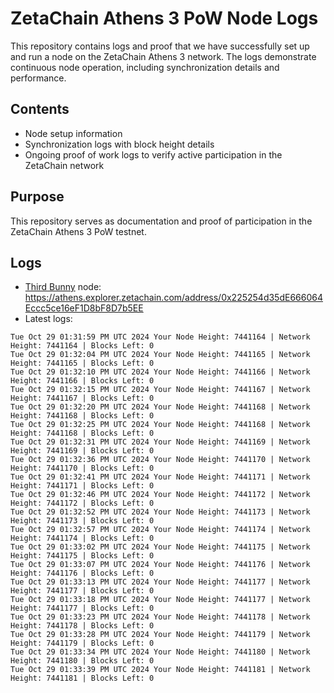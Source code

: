 # ZetaChain Athens 3 PoW Node Logs
This repository contains logs and proof that we have successfully set up and run a node on the ZetaChain Athens 3 network. The logs demonstrate continuous node operation, including synchronization details and performance.

## Contents
- Node setup information
- Synchronization logs with block height details
- Ongoing proof of work logs to verify active participation in the ZetaChain network

## Purpose
This repository serves as documentation and proof of participation in the ZetaChain Athens 3 PoW testnet.

## Logs

- [Third Bunny](https://thirdbunny.xyz/) node: https://athens.explorer.zetachain.com/address/0x225254d35dE666064Eccc5ce16eF1D8bF8D7b5EE
- Latest logs:
```
Tue Oct 29 01:31:59 PM UTC 2024 Your Node Height: 7441164 | Network Height: 7441164 | Blocks Left: 0
Tue Oct 29 01:32:04 PM UTC 2024 Your Node Height: 7441165 | Network Height: 7441165 | Blocks Left: 0
Tue Oct 29 01:32:10 PM UTC 2024 Your Node Height: 7441166 | Network Height: 7441166 | Blocks Left: 0
Tue Oct 29 01:32:15 PM UTC 2024 Your Node Height: 7441167 | Network Height: 7441167 | Blocks Left: 0
Tue Oct 29 01:32:20 PM UTC 2024 Your Node Height: 7441168 | Network Height: 7441168 | Blocks Left: 0
Tue Oct 29 01:32:25 PM UTC 2024 Your Node Height: 7441168 | Network Height: 7441168 | Blocks Left: 0
Tue Oct 29 01:32:31 PM UTC 2024 Your Node Height: 7441169 | Network Height: 7441169 | Blocks Left: 0
Tue Oct 29 01:32:36 PM UTC 2024 Your Node Height: 7441170 | Network Height: 7441170 | Blocks Left: 0
Tue Oct 29 01:32:41 PM UTC 2024 Your Node Height: 7441171 | Network Height: 7441171 | Blocks Left: 0
Tue Oct 29 01:32:46 PM UTC 2024 Your Node Height: 7441172 | Network Height: 7441172 | Blocks Left: 0
Tue Oct 29 01:32:52 PM UTC 2024 Your Node Height: 7441173 | Network Height: 7441173 | Blocks Left: 0
Tue Oct 29 01:32:57 PM UTC 2024 Your Node Height: 7441174 | Network Height: 7441174 | Blocks Left: 0
Tue Oct 29 01:33:02 PM UTC 2024 Your Node Height: 7441175 | Network Height: 7441175 | Blocks Left: 0
Tue Oct 29 01:33:07 PM UTC 2024 Your Node Height: 7441176 | Network Height: 7441176 | Blocks Left: 0
Tue Oct 29 01:33:13 PM UTC 2024 Your Node Height: 7441177 | Network Height: 7441177 | Blocks Left: 0
Tue Oct 29 01:33:18 PM UTC 2024 Your Node Height: 7441177 | Network Height: 7441177 | Blocks Left: 0
Tue Oct 29 01:33:23 PM UTC 2024 Your Node Height: 7441178 | Network Height: 7441178 | Blocks Left: 0
Tue Oct 29 01:33:28 PM UTC 2024 Your Node Height: 7441179 | Network Height: 7441179 | Blocks Left: 0
Tue Oct 29 01:33:34 PM UTC 2024 Your Node Height: 7441180 | Network Height: 7441180 | Blocks Left: 0
Tue Oct 29 01:33:39 PM UTC 2024 Your Node Height: 7441181 | Network Height: 7441181 | Blocks Left: 0
```
